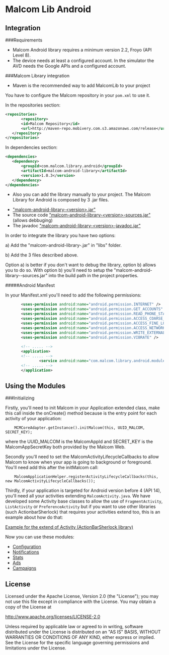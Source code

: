 Malcom Lib Android
==============

Integration
------------


###Requirements


- Malcom Android library requires a minimum version 2.2, Froyo (API Level 8).
- The device needs at least a configured account. In the simulator the AVD needs the Google APIs and a configured account.


###Malcom Library integration

* Maven is the recommended way to add MalcomLib to your project
 
 You have to configure the Malcom repository in your `pom.xml` to use it.

 In the repositories section:
 ```xml
<repositories>
        <repository>
		<id>Malcom Repository</id>
		<url>http://maven-repo.mobivery.com.s3.amazonaws.com/release</url>
	</repository>
</repositories>
```

 In dependencies section:
 ```xml
 <dependencies>
 	<dependency>
		<groupId>com.malcom.library.android</groupId>
		<artifactId>malcom-android-library</artifactId>
		<version>1.0.3</version>
	</dependency>
 </dependencies>
```

* Also you can add the library manually to your project. The Malcom Library for Android is composed by 3 .jar files.
 - ["malcom-android-library-&lt;version&gt;.jar"](http://maven-repo.mobivery.com.s3.amazonaws.com/release/com/malcom/library/android/malcom-android-library/1.0.3/malcom-android-library-1.0.3.jar)
 - The source code ["malcom-android-library-&lt;version&gt;-sources.jar"](http://maven-repo.mobivery.com.s3.amazonaws.com/release/com/malcom/library/android/malcom-android-library/1.0.3/malcom-android-library-1.0.3-sources.jar
) (allows debbuging)
 - The javadoc ["malcom-android-library-&lt;version&gt;-javadoc.jar"](http://maven-repo.mobivery.com.s3.amazonaws.com/release/com/malcom/library/android/malcom-android-library/1.0.3/malcom-android-library-1.0.3-javadoc.jar)

 In order to integrate the library you have two options:

 a) Add the "malcom-android-library-<version>.jar" in "libs" folder.
 
 b) Add the 3 files described above.


 Option a) is better if you don't want to debug the library, option b) allows you to do so. With option b) you'll need to setup the "malcom-android-library-<version>-sources.jar" into the build path in the project properties.



#####Android Manifest 

In your Manifest.xml you'll need to add the following permissions:
 ```xml
        <uses-permission android:name="android.permission.INTERNET" />
        <uses-permission android:name="android.permission.GET_ACCOUNTS" />
        <uses-permission android:name="android.permission.READ_PHONE_STATE" />
        <uses-permission android:name="android.permission.ACCESS_COARSE_LOCATION" />
        <uses-permission android:name="android.permission.ACCESS_FINE_LOCATION" />
        <uses-permission android:name="android.permission.ACCESS_NETWORK_STATE" />
        <uses-permission android:name="android.permission.WRITE_EXTERNAL_STORAGE" />
        <uses-permission android:name="android.permission.VIBRATE" />
        
        <!-- ..... -->
        <application>
        <!-- ..... -->
                <service android:name="com.malcom.library.android.module.stats.services.PendingBeaconsDeliveryService" />
        <!-- ..... -->
        </application>
```


Using the Modules
------------

###Initializing

Firstly, you'll need to init Malcom in your Application extended class, make this call inside the onCreate() method because is the entry point for each activity of your application:

        MCMCoreAdapter.getInstance().initMalcom(this, UUID_MALCOM, SECRET_KEY);
        
where the UUID_MALCOM is the MalcomAppId and SECRET_KEY is the MalcomAppSecretKey both provided by the Malcom Web.

Secondly you'll need to set the MalcomActivityLifecycleCallbacks to allow Malcom to know when your app is going to background or foreground. You'll need add this after the initMalcom call:

        MalcomApplicationHelper.registerActivityLifecycleCallbacks(this, new MalcomActivityLifecycleCallbacks());

Thirdly, if your application is targeted for Android version before 4 (API 14), you'll need all your activities extending `MalcomActivity.java`.
We have developed some Activity base classes to allow the use of `FragmentActivity`, `ListActivity` or `PreferenceActivity` but if you want to use other libraries (such ActionbarSherlock) that requires your activities extend too,
this is an example about how do that:

[Example for the extend of Activity (ActionBarSherlock library)](https://github.com/MyMalcom/malcom-lib-android/wiki/ActivityExtendExample)


Now you can use these modules:

* [Configuration](https://github.com/MyMalcom/malcom-lib-android/wiki/Configuration)
* [Notifications](https://github.com/MyMalcom/malcom-lib-android/wiki/Notifications)
* [Stats](https://github.com/MyMalcom/malcom-lib-android/wiki/Stats)	
* [Ads](https://github.com/MyMalcom/malcom-lib-android/wiki/Ads)
* [Campaigns](https://github.com/MyMalcom/malcom-lib-android/wiki/Campaign)



License
-------

Licensed under the Apache License, Version 2.0 (the "License");
you may not use this file except in compliance with the License.
You may obtain a copy of the License at

http://www.apache.org/licenses/LICENSE-2.0

Unless required by applicable law or agreed to in writing, software
distributed under the License is distributed on an "AS IS" BASIS,
WITHOUT WARRANTIES OR CONDITIONS OF ANY KIND, either express or implied.
See the License for the specific language governing permissions and
limitations under the License.

